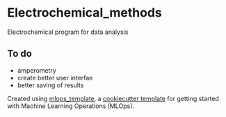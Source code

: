 # Electrochemical_methods

Electrochemical program for data analysis

## To do
- amperometry
- create better user interfae
- better saving of results

Created using [mlops_template](https://github.com/SkafteNicki/mlops_template),
a [cookiecutter template](https://github.com/cookiecutter/cookiecutter) for getting
started with Machine Learning Operations (MLOps).
